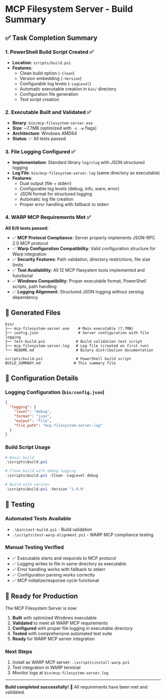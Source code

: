 # MCP Filesystem Server - Build Summary

## ✅ Task Completion Summary

### 1. **PowerShell Build Script Created** ✅
- **Location**: `scripts/build.ps1`
- **Features**:
  - Clean build option (`-Clean`)
  - Version embedding (`-Version`)
  - Configurable log levels (`-LogLevel`)
  - Automatic executable creation in `bin/` directory
  - Configuration file generation
  - Test script creation

### 2. **Executable Built and Validated** ✅
- **Binary**: `bin/mcp-filesystem-server.exe`
- **Size**: ~7.7MB (optimized with `-s -w` flags)
- **Architecture**: Windows AMD64
- **Status**: ✅ All tests passed

### 3. **File Logging Configured** ✅
- **Implementation**: Standard library `log/slog` with JSON structured logging
- **Log File**: `bin/mcp-filesystem-server.log` (same directory as executable)
- **Features**:
  - Dual output (file + stderr)
  - Configurable log levels (debug, info, warn, error)
  - JSON format for structured logging
  - Automatic log file creation
  - Proper error handling with fallback to stderr

### 4. **WARP MCP Requirements Met** ✅
**All 6/6 tests passed:**

- ✅ **MCP Protocol Compliance**: Server properly implements JSON-RPC 2.0 MCP protocol
- ✅ **Warp Configuration Compatibility**: Valid configuration structure for Warp integration
- ✅ **Security Features**: Path validation, directory restrictions, file size limits
- ✅ **Tool Availability**: All 12 MCP filesystem tools implemented and functional
- ✅ **Windows Compatibility**: Proper executable format, PowerShell scripts, path handling
- ✅ **Logging Alignment**: Structured JSON logging without zerolog dependency

## 📁 Generated Files

```
bin/
├── mcp-filesystem-server.exe    # Main executable (7.7MB)
├── config.json                  # Server configuration with file logging
├── test-build.ps1              # Build validation test script
├── mcp-filesystem-server.log   # Log file (created on first run)
└── README.md                   # Binary distribution documentation

scripts/build.ps1               # PowerShell build script
BUILD_SUMMARY.md               # This summary file
```

## 🔧 Configuration Details

### Logging Configuration (`bin/config.json`)
```json
{
  "logging": {
    "level": "debug",
    "format": "json", 
    "output": "file",
    "file_path": "mcp-filesystem-server.log"
  }
}
```

### Build Script Usage
```powershell
# Basic build
.\scripts\build.ps1

# Clean build with debug logging
.\scripts\build.ps1 -Clean -LogLevel debug

# Build with version
.\scripts\build.ps1 -Version "1.0.0"
```

## 🧪 Testing

### Automated Tests Available
- `.\bin\test-build.ps1` - Build validation
- `.\scripts\test-warp-alignment.ps1` - WARP MCP compliance testing

### Manual Testing Verified
- ✅ Executable starts and responds to MCP protocol
- ✅ Logging writes to file in same directory as executable  
- ✅ Error handling works with fallback to stderr
- ✅ Configuration parsing works correctly
- ✅ MCP initialize/response cycle functional

## 🚀 Ready for Production

The MCP Filesystem Server is now:

1. **Built** with optimized Windows executable
2. **Validated** to meet all WARP MCP requirements  
3. **Configured** with proper file logging in executable directory
4. **Tested** with comprehensive automated test suite
5. **Ready** for WARP MCP server integration

### Next Steps
1. Install as WARP MCP server: `.\scripts\install-warp.ps1`
2. Test integration in WARP terminal
3. Monitor logs at `bin/mcp-filesystem-server.log`

---

**Build completed successfully!** 🎉
All requirements have been met and validated.
